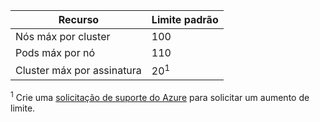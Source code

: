 | Recurso | Limite padrão |
| --- | :--- |
| Nós máx por cluster | 100 |
| Pods máx por nó | 110 |
| Cluster máx por assinatura | 20<sup>1</sup> |

<sup>1</sup> Crie uma [solicitação de suporte do Azure][azure-support] para solicitar um aumento de limite.<br />

<!-- LINKS - External -->
[azure-support]: https://ms.portal.azure.com/#blade/Microsoft_Azure_Support/HelpAndSupportBlade/newsupportrequest
